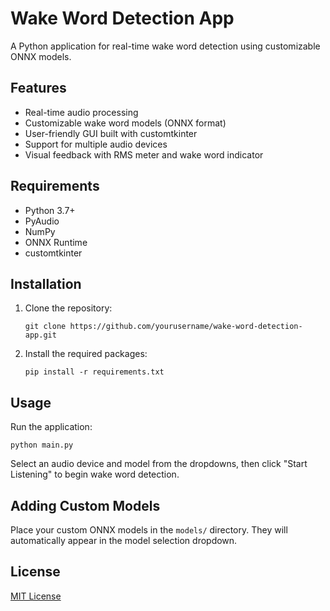 # Wake Word Detection App

A Python application for real-time wake word detection using customizable ONNX models.

## Features

- Real-time audio processing
- Customizable wake word models (ONNX format)
- User-friendly GUI built with customtkinter
- Support for multiple audio devices
- Visual feedback with RMS meter and wake word indicator

## Requirements

- Python 3.7+
- PyAudio
- NumPy
- ONNX Runtime
- customtkinter

## Installation

1. Clone the repository:
   ```
   git clone https://github.com/yourusername/wake-word-detection-app.git
   ```
2. Install the required packages:
   ```
   pip install -r requirements.txt
   ```

## Usage

Run the application:

```
python main.py
```

Select an audio device and model from the dropdowns, then click "Start Listening" to begin wake word detection.

## Adding Custom Models

Place your custom ONNX models in the `models/` directory. They will automatically appear in the model selection dropdown.

## License

[MIT License](LICENSE)

